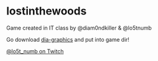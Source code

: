 # lostinthewoods
Game created in IT class by @diam0ndkiller & @lo5tnumb

Go download [dia-graphics](https://github.com/diam0ndkiller/dcgf/) and put into game dir!

[@lo5t_numb on Twitch](https://www.twitch.tv/lo5t_numb)
